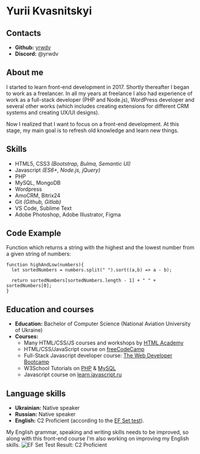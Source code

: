 # Yurii Kvasnitskyi
## Contacts
+ **Github:** [yrwdv](https://github.com/yrwdv)
+ **Discord:** @yrwdv


## About me
I started to learn front-end development in 2017. Shortly thereafter I began to work as a freelancer. In all my years at freelance I also had experience of work as a full-stack developer (PHP and Node.js), WordPress developer and several other works (which includes creating extensions for different CRM systems and creating UX/UI designs). 

Now I realized that I want to focus on a front-end development. At this stage, my main goal is to refresh old knowledge and learn new things. 

## Skills
+ HTML5, CSS3 *(Bootstrap, Bulma, Semantic UI)*
+ Javascript *(ES6+, Node.js, jQuery)*
+ PHP
+ MySQL, MongoDB
+ Wordpress
+ AmoCRM, Bitrix24
+ Git *(Github, Gitlab)*
+ VS Code, Sublime Text
+ Adobe Photoshop, Adobe Illustrator, Figma


## Code Example
Function which returns a string with the highest and the lowest number from a given string of numbers:
```
function highAndLow(numbers){
  let sortedNumbers = numbers.split(" ").sort((a,b) => a - b);
  
  return sortedNumbers[sortedNumbers.length - 1] + " " + sortedNumbers[0];
}
```


## Education and courses
+ **Education:** Bachelor of Computer Science (National Aviation University of Ukraine)
+ **Courses:**
    * Many HTML/CSS/JS courses and workshops by [HTML Academy](https://htmlacademy.ru/) 
    * HTML/CSS/JavaScript course on [freeCodeCamp](https://www.freecodecamp.org/) 
    * Full-Stack Javascript developer course: [The Web Developer Bootcamp](https://www.udemy.com/course/the-web-developer-bootcamp/)
    * W3School Tutorials on [PHP](https://www.w3schools.com/php/default.asp) & [MySQL](https://www.w3schools.com/mysql/default.asp)
    * Javascript сourse on [learn.javascript.ru](https://learn.javascript.ru/)


## Language skills
+ **Ukrainian:** Native speaker
+ **Russian:** Native speaker
+ **English:** C2 Proficient (according to the [EF Set test](https://www.efset.org/cert/YsYZgX)). 

My English grammar, speaking and writing skills needs to be improved, so along with this front-end course I'm also working on improving my English skills.
![EF Set Test Result: C2 Proficient](https://cdn.efset.org/efset-widget/img/certificate_78.png)
